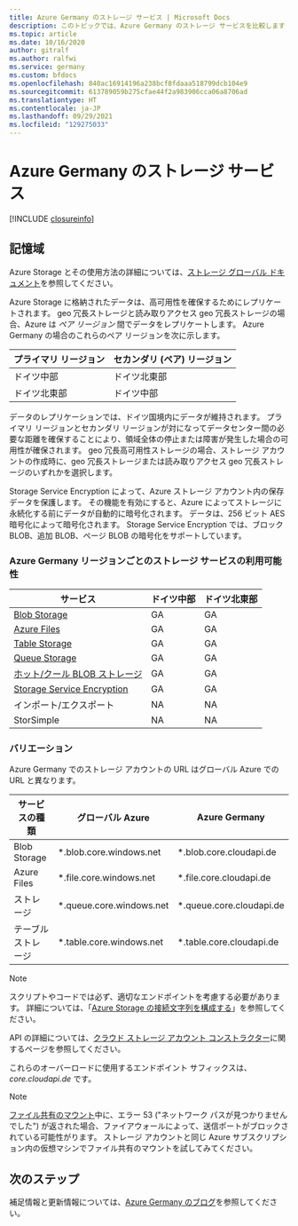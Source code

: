 ```yaml
---
title: Azure Germany のストレージ サービス | Microsoft Docs
description: このトピックでは、Azure Germany のストレージ サービスを比較します その他の関連情報も記載されています。
ms.topic: article
ms.date: 10/16/2020
author: gitralf
ms.author: ralfwi
ms.service: germany
ms.custom: bfdocs
ms.openlocfilehash: 840ac16914196a238bcf8fdaaa518799dcb104e9
ms.sourcegitcommit: 613789059b275cfae44f2a983906cca06a8706ad
ms.translationtype: HT
ms.contentlocale: ja-JP
ms.lasthandoff: 09/29/2021
ms.locfileid: "129275033"
---
```

# <a name="azure-germany-storage-services"></a>Azure Germany のストレージ サービス

[!INCLUDE [closureinfo](../../includes/germany-closure-info.md)]

## <a name="storage"></a>記憶域
Azure Storage とその使用方法の詳細については、[ストレージ グローバル ドキュメント](../storage/index.yml)を参照してください。

Azure Storage に格納されたデータは、高可用性を確保するためにレプリケートされます。 geo 冗長ストレージと読み取りアクセス geo 冗長ストレージの場合、Azure は *ペア リージョン* 間でデータをレプリケートします。 Azure Germany の場合のこれらのペア リージョンを次に示します。

| プライマリ リージョン | セカンダリ (ペア) リージョン |
| --- | --- |
| ドイツ中部 | ドイツ北東部 |
| ドイツ北東部 | ドイツ中部 |

データのレプリケーションでは、ドイツ国境内にデータが維持されます。 プライマリ リージョンとセカンダリ リージョンが対になってデータセンター間の必要な距離を確保することにより、領域全体の停止または障害が発生した場合の可用性が確保されます。 geo 冗長高可用性ストレージの場合、ストレージ アカウントの作成時に、geo 冗長ストレージまたは読み取りアクセス geo 冗長ストレージのいずれかを選択します。  

Storage Service Encryption によって、Azure ストレージ アカウント内の保存データを保護します。 その機能を有効にすると、Azure によってストレージに永続化する前にデータが自動的に暗号化されます。 データは、256 ビット AES 暗号化によって暗号化されます。 Storage Service Encryption では、ブロック BLOB、追加 BLOB、ページ BLOB の暗号化をサポートしています。

### <a name="storage-service-availability-by-azure-germany-region"></a>Azure Germany リージョンごとのストレージ サービスの利用可能性

| サービス | ドイツ中部 | ドイツ北東部 |
| --- | --- | --- |
| [Blob Storage](../storage/common/storage-introduction.md#blob-storage) |GA |GA |
| [Azure Files](../storage/common/storage-introduction.md#azure-files) | GA | GA |
| [Table Storage](../storage/common/storage-introduction.md#table-storage) |GA  |GA |
| [Queue Storage](../storage/common/storage-introduction.md#queue-storage) |GA | GA |
| [ホット/クール BLOB ストレージ](../storage/blobs/access-tiers-overview.md) |GA |GA |
| [Storage Service Encryption](../storage/common/storage-service-encryption.md) |GA |GA |
| インポート/エクスポート |NA |NA |
| StorSimple |NA |NA |

### <a name="variations"></a>バリエーション
Azure Germany でのストレージ アカウントの URL はグローバル Azure での URL と異なります。

| サービスの種類 | グローバル Azure | Azure Germany |
| --- | --- | --- |
| Blob Storage | *.blob.core.windows.net | *.blob.core.cloudapi.de |
| Azure Files | *.file.core.windows.net | *.file.core.cloudapi.de | 
| ストレージ | *.queue.core.windows.net | *.queue.core.cloudapi.de |
| テーブル ストレージ | *.table.core.windows.net | *.table.core.cloudapi.de |

> [!NOTE]
> スクリプトやコードでは必ず、適切なエンドポイントを考慮する必要があります。 詳細については、「[Azure Storage の接続文字列を構成する](../storage/common/storage-configure-connection-string.md)」を参照してください。 
>
>

API の詳細については、[クラウド ストレージ アカウント コンストラクター](/dotnet/api/microsoft.azure.cosmos.table.cloudstorageaccount.-ctor)に関するページを参照してください。

これらのオーバーロードに使用するエンドポイント サフィックスは、*core.cloudapi.de* です。

> [!NOTE]
> [ファイル共有のマウント](../storage/files/storage-dotnet-how-to-use-files.md)中に、エラー 53 ("ネットワーク パスが見つかりませんでした") が返された場合、ファイアウォールによって、送信ポートがブロックされている可能性がります。 ストレージ アカウントと同じ Azure サブスクリプション内の仮想マシンでファイル共有のマウントを試してみてください。
>
>


## <a name="next-steps"></a>次のステップ
補足情報と更新情報については、[Azure Germany のブログ](/archive/blogs/azuregermany/)を参照してください。